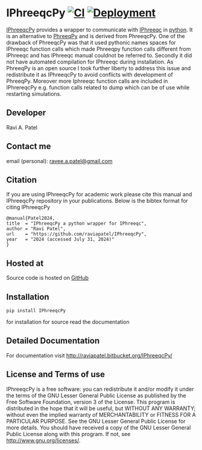 # IPhreeqcPy [![CI](https://github.com/raviapatel/IPhreeqcPy/actions/workflows/CI.yml/badge.svg)](https://github.com/raviapatel/IPhreeqcPy/actions/workflows/CI.yml) [![Deployment](https://github.com/raviapatel/IPhreeqcPy/actions/workflows/python-publish.yml/badge.svg)](https://github.com/raviapatel/IPhreeqcPy/actions/workflows/python-publish.yml)

[IPhreeqcPy](https://github.com/raviapatel/IPhreeqcPy) provides a wrapper to communicate with [IPhreeqc](http://wwwbrr.cr.usgs.gov/projects/GWC_coupled/phreeqc/) in [python](https://www.python.org/). It is an alternative to [PhreeqPy](http://www.phreeqpy.com/) and is derived from PhreeqcPy. One of the drawback of PhreeqcPy was that it used pythonic names spaces for IPhreeqc function calls which made Phreeqpy function calls different from IPhreeqc and has IPhreeqc manual couldnot be referred to. Secondly it did not have automated compilation for IPhreeqc during installation. As PhreeqPy is an open source I took further liberty to address this issue and redistribute it as IPhreeqcPy to avoid conflicts with development of PhreeqPy. Moreover more Iphreeqc function calls are included in
IPhrereqcPy e.g. function calls related to dump which can be of use while restarting simulations.

## Developer

Ravi A. Patel

## Contact me

email (personal): <ravee.a.patel@gmail.com>

## Citation

If you are using
IPhreeqcPy for academic
work please cite this manual and
IPhreeqcPy repository in
your publications. Below is the bibtex format for citing IPhreeqcPy

    @manual{Patel2024, 
    title  = "IPhreeqcPy a python wrapper for IPhreeqc",
    author = "Ravi Patel", 
    url    = "https://github.com/raviapatel/IPhreeqcPy",
    year   = "2024 (accessed July 31, 2024)"  
    }

## Hosted at

Source code is hosted on
[GitHub](https://github.com/raviapatel/IPhreeqcPy) 

## Installation

    pip install IPhreeqcPy

for installation for source read the documentation

## Detailed Documentation

For documentation visit <http://raviapatel.bitbucket.org/IPhreeqcPy/>

## License and Terms of use

IPhreeqcPy is a free
software: you can redistribute it and/or modify it under the terms of
the GNU Lesser General Public License as published by the Free Software
Foundation, version 3 of the License. This program is distributed in the
hope that it will be useful, but WITHOUT ANY WARRANTY; without even the
implied warranty of MERCHANTABILITY or FITNESS FOR A PARTICULAR PURPOSE.
See the GNU Lesser General Public License for more details. You should
have received a copy of the GNU Lesser General Public License along with
this program. If not, see <http://www.gnu.org/licenses/>.